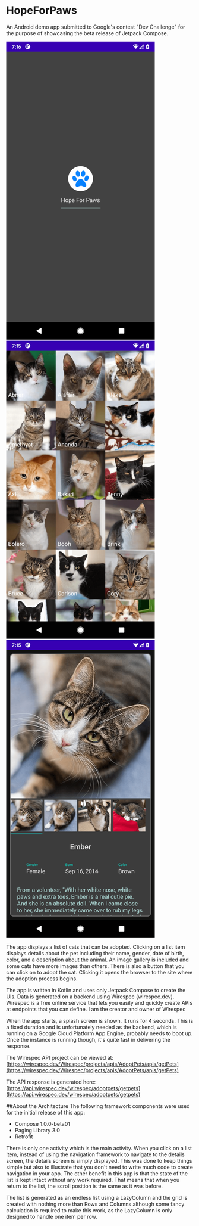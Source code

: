 # HopeForPaws

An Android demo app submitted to Google's contest "Dev Challenge" for the purpose of showcasing the beta release of Jetpack Compose.

<img src="https://github.com/JohannBlake/HopeForPaws/blob/main/images/splash_screen.png " width="400" >
<img src="https://github.com/JohannBlake/HopeForPaws/blob/main/images/pet_list.png " width="400" >
<img src="https://github.com/JohannBlake/HopeForPaws/blob/main/images/pet_details.png " width="400" >

The app displays a list of cats that can be adopted. Clicking on a list item displays details about the pet including their name, gender, date of birth, color, and a description about the animal. An image gallery is included and some cats have more images than others. There is also a button that you can click on to adopt the cat. Clicking it opens the browser to the site where the adoption process begins.

The app is written in Kotlin and uses only Jetpack Compose to create the UIs. Data is generated on a backend using Wirespec (wirespec.dev).  Wirespec is a free online service that lets you easily and quickly create APIs at endpoints that you can define. I am the creator and owner of Wirespec

When the app starts, a splash screen is shown. It runs for 4 seconds. This is a fixed duration and is unfortunately needed as the backend, which is running on a Google Cloud Platform App Engine, probably needs to boot up. Once the instance is running though, it's quite fast in delivering the response.

The Wirespec API project can be viewed at:
[https://wirespec.dev/Wirespec/projects/apis/AdoptPets/apis/getPets](https://wirespec.dev/Wirespec/projects/apis/AdoptPets/apis/getPets)

The API response is generated here:
[https://api.wirespec.dev/wirespec/adoptpets/getpets](https://api.wirespec.dev/wirespec/adoptpets/getpets)

##About the Architecture
The following framework components were used for the initial release of this app:

* Compose 1.0.0-beta01 
* Paging Library 3.0
* Retrofit

There is only one activity which is the main activity. When you click on a list item, instead of using the navigation framework to navigate to the details screen, the details screen is simply displayed. This was done to keep things simple but also to illustrate that you don't need to write much code to create navigation in your app. The other benefit in this app is that the state of the list is kept intact without any work required. That means that when you return to the list, the scroll position is the same as it was before.

The list is generated as an endless list using a LazyColumn and the grid is created with nothing more than Rows and Columns although some fancy calculation is required to make this work, as the LazyColumn is only designed to handle one item per row.